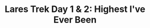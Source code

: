 ---
title: "Lares Trek Day 1 & 2: Highest I've Ever Been"
description: The day before we attempt to thru-hike the Sunshine Coast Trail
header:
  image: https://res.cloudinary.com/best-coast-trail/image/upload/v1492574929/20170407_184642_miuvjc.jpg
category: hiking
tags: [hiking, lares trek, peru, cusco, trek]
---